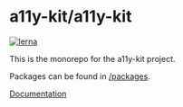 # a11y-kit/a11y-kit

[![lerna](https://img.shields.io/badge/maintained%20with-lerna-cc00ff.svg)](https://lerna.js.org/)

This is the monorepo for the a11y-kit project.

Packages can be found in [/packages](./packages).

[Documentation](https://a11y-kit.com)